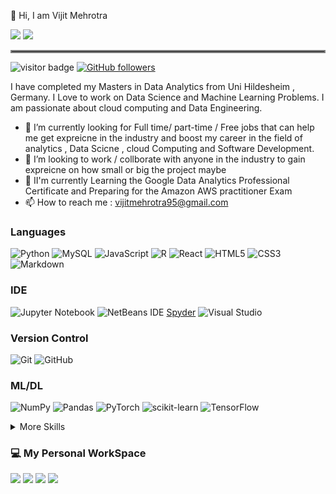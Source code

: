 👋 Hi, I am Vijit Mehrotra </br>

<a href ="https://www.linkedin.com/in/vijit-mehrotra-018988130/"> 
<img src="https://img.shields.io/badge/linkedin-%230077B5.svg?&amp;style=for-the-badge&amp;logo=linkedin&amp;logoColor=white"></a>
<a href="mailto:vijitmehrotra95@gmail.com">
<img src="https://img.shields.io/badge/Gmail-D14836?style=for-the-badge&logo=gmail&logoColor=white&amp;link=mailto:vijitmehrotra95@gmail.com"></a>
<hr style="border:2px solid gray"> </hr>

![visitor badge](https://visitor-badge.glitch.me/badge?page_id=vijitVM.visitor-badge) [![GitHub followers](https://img.shields.io/github/followers/vijitVM.svg?style=social&label=Follow&maxAge=2592000)](https://github.com/vijitVM?tab=followers)</br>


I have completed my Masters in Data Analytics from Uni Hildesheim , Germany. I  Love to work on Data Science and Machine Learning Problems. I am passionate  about cloud computing and Data Engineering. 
- 🌱 I’m currently looking for Full time/ part-time / Free jobs that can help me get expreicne in the industry and boost my career in the field of analytics , Data Scicne , cloud Computing and Software Development.
- 💞️ I’m looking to work / collborate with anyone in the industry to gain expreicne on how small or big the project maybe
- 👀 II'm currently Learning the Google Data Analytics Professional Certificate and Preparing for the Amazon AWS practitioner Exam
- 📫 How to reach me : vijitmehrotra95@gmail.com

<h3> Languages</h3>

![Python](https://img.shields.io/badge/python-3670A0?style=for-the-badge&logo=python&logoColor=ffdd54) ![MySQL](https://img.shields.io/badge/mysql-%2300f.svg?style=for-the-badge&logo=mysql&logoColor=white) ![JavaScript](https://img.shields.io/badge/javascript-%23323330.svg?style=for-the-badge&logo=javascript&logoColor=%23F7DF1E) ![R](https://img.shields.io/badge/r-%23276DC3.svg?style=for-the-badge&logo=r&logoColor=white) ![React](https://img.shields.io/badge/react-%2320232a.svg?style=for-the-badge&logo=react&logoColor=%2361DAFB) ![HTML5](https://img.shields.io/badge/html5-%23E34F26.svg?style=for-the-badge&logo=html5&logoColor=white) ![CSS3](https://img.shields.io/badge/css3-%231572B6.svg?style=for-the-badge&logo=css3&logoColor=white) ![Markdown](https://img.shields.io/badge/markdown-%23000000.svg?style=for-the-badge&logo=markdown&logoColor=white)

<h3>IDE</h3>

![Jupyter Notebook](https://img.shields.io/badge/jupyter-%23FA0F00.svg?style=for-the-badge&logo=jupyter&logoColor=white) ![NetBeans IDE](https://img.shields.io/badge/NetBeansIDE-1B6AC6.svg?style=for-the-badge&logo=apache-netbeans-ide&logoColor=white) [Spyder](https://img.shields.io/badge/Spyder-838485?style=for-the-badge&logo=spyder%20ide&logoColor=maroon) ![Visual Studio](https://img.shields.io/badge/Visual%20Studio-5C2D91.svg?style=for-the-badge&logo=visual-studio&logoColor=white)

<h3>Version Control</h3>

![Git](https://img.shields.io/badge/git-%23F05033.svg?style=for-the-badge&logo=git&logoColor=white) ![GitHub](https://img.shields.io/badge/github-%23121011.svg?style=for-the-badge&logo=github&logoColor=white)

<h3>ML/DL</h3>

![NumPy](https://img.shields.io/badge/numpy-%23013243.svg?style=for-the-badge&logo=numpy&logoColor=white) ![Pandas](https://img.shields.io/badge/pandas-%23150458.svg?style=for-the-badge&logo=pandas&logoColor=white) ![PyTorch](https://img.shields.io/badge/PyTorch-%23EE4C2C.svg?style=for-the-badge&logo=PyTorch&logoColor=white) ![scikit-learn](https://img.shields.io/badge/scikit--learn-%23F7931E.svg?style=for-the-badge&logo=scikit-learn&logoColor=white) ![TensorFlow](https://img.shields.io/badge/TensorFlow-%23FF6F00.svg?style=for-the-badge&logo=TensorFlow&logoColor=white)

<details>
<summary>More Skills</summary>

[](https://img.shields.io/badge/Style-CSS-informational?style=flat&logo=css3&logoColor=white&color=4AB197)
![](https://img.shields.io/badge/Style-Tailwind-informational?style=flat&logo=Tailwind-CSS&logoColor=white&color=4AB197)
![](https://img.shields.io/badge/Style-Sass-informational?style=flat&logo=Sass&logoColor=white&color=4AB197)
![](https://img.shields.io/badge/Style-Stylus-informational?style=flat&logo=Stylus&logoColor=white&color=4AB197)
...
</details>

<h3>💻 My Personal WorkSpace</h3>
<a target="_blank" rel="noopener noreferrer" href="https://camo.githubusercontent.com/0c8f314dee10cdedb10a63f8558e9c760de378821671517d19a19fef29362f8d/68747470733a2f2f696d672e736869656c64732e696f2f62616467652f77696e646f77732d2532333030373844362e7376673f267374796c653d666f722d7468652d6261646765266c6f676f3d77696e646f7773266c6f676f436f6c6f723d7768697465"><img src="https://img.shields.io/badge/windows-%230078D6.svg?&amp;style=for-the-badge&amp;logo=windows&amp;logoColor=white"></a>
<a target="_blank" rel="noopener noreferrer" href="https://camo.githubusercontent.com/6a5f626f69b5002dbfe2d908a1674eb7f0bb5439167595eb3eef4c1d69177321/68747470733a2f2f696d672e736869656c64732e696f2f62616467652f696e74656c2d636f72652532306935253230313074682d2532333030373143352e7376673f267374796c653d666f722d7468652d6261646765266c6f676f3d696e74656c266c6f676f436f6c6f723d7768697465"><img src ="https://img.shields.io/badge/intel-core%20i7%208th-%230071C5.svg?&amp;style=for-the-badge&amp;logo=intel&amp;logoColor=white"></a>
<a target="_blank" rel="noopener noreferrer" href="https://camo.githubusercontent.com/c65b6027e093f1170019309c575123328cd6824d11aa154464aea649f4f71d6c/68747470733a2f2f696d672e736869656c64732e696f2f62616467652f52414d2d313647422d2532333030373143352e7376673f267374796c653d666f722d7468652d6261646765266c6f676f436f6c6f723d7768697465">
<img src="https://img.shields.io/badge/RAM-24GB-%230071C5.svg?&amp;style=for-the-badge&amp;logoColor=white"></a>
<a target="_blank" rel="noopener noreferrer" href="https://camo.githubusercontent.com/f5a1e8c1b9e57b0310ef04a61bd20e5e59a63c033fbbd2650367b8479a485711/68747470733a2f2f696d672e736869656c64732e696f2f62616467652f6e76696469612d677478253230313635302d2532333736423930302e7376673f267374796c653d666f722d7468652d6261646765266c6f676f3d6e7669646961266c6f676f436f6c6f723d7768697465"><img src="https://img.shields.io/badge/nvidia-gtx%201060-%2376B900.svg?&amp;style=for-the-badge&amp;logo=nvidia&amp;logoColor=white"></a>


<!---
vijitVM/vijitVM is a ✨ special ✨ repository because its `README.md` (this file) appears on your GitHub profile.
You can click the Preview link to take a look at your changes.
--->
